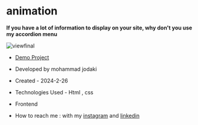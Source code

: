 ﻿# animation
**If you have a lot of information to display on your site, why don't you use my accordion menu**

![viewfinal](https://s8.uupload.ir/files/screenshot_(81)_x0l8.png)

- [Demo Project](https://mohammadjodaki.github.io/animation/)

- Developed by mohammad jodaki

- Created - 2024-2-26

- Technologies Used - Html , css 

- Frontend

- How to reach me : with my [instagram](https://www.instagram.com/-) and [linkedin](https://www.linkedin.com/in/-)



